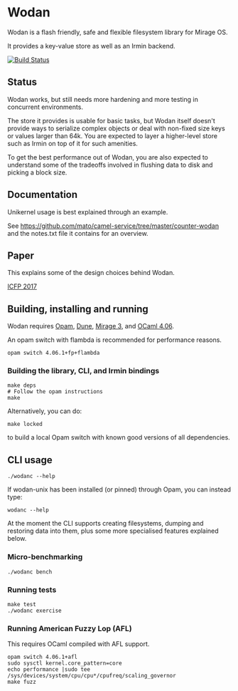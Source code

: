 # Wodan

Wodan is a flash friendly, safe and flexible
filesystem library for Mirage OS.

It provides a key-value store as well as an Irmin backend.

[![Build Status](https://travis-ci.org/g2p/wodan.svg?branch=master)](https://travis-ci.org/g2p/wodan)

## Status

Wodan works, but still needs more hardening and more testing in
concurrent environments.

The store it provides is usable for basic tasks, but Wodan itself
doesn't provide ways to serialize complex objects or deal with
non-fixed size keys or values larger than 64k.  You are expected
to layer a higher-level store such as Irmin on top of it for such
amenities.

To get the best performance out of Wodan, you are also expected
to understand some of the tradeoffs involved in flushing data to
disk and picking a block size.

## Documentation

Unikernel usage is best explained through an example.

See
https://github.com/mato/camel-service/tree/master/counter-wodan
and the notes.txt file it contains for an overview.

## Paper

This explains some of the design choices behind Wodan.

[ICFP 2017](https://icfp17.sigplan.org/event/ocaml-2017-papers-wodan-a-pure-ocaml-flash-aware-filesystem-library)

## Building, installing and running

Wodan requires [Opam][opam], [Dune][dune], [Mirage 3][mirage],
and [OCaml 4.06][ocaml].

An opam switch with flambda is recommended for performance reasons.

```
opam switch 4.06.1+fp+flambda
```

### Building the library, CLI, and Irmin bindings

```
make deps
# Follow the opam instructions
make
```

Alternatively, you can do:
```
make locked
```
to build a local Opam switch with known good versions of all
dependencies.

## CLI usage

```
./wodanc --help
```

If wodan-unix has been installed (or pinned) through Opam,
you can instead type:

```
wodanc --help
```

At the moment the CLI supports creating filesystems, dumping and
restoring data into them, plus some more specialised features
explained below.

### Micro-benchmarking

```
./wodanc bench
```

### Running tests

```
make test
./wodanc exercise
```

### Running American Fuzzy Lop (AFL)

This requires OCaml compiled with AFL support.

```
opam switch 4.06.1+afl
sudo sysctl kernel.core_pattern=core
echo performance |sudo tee /sys/devices/system/cpu/cpu*/cpufreq/scaling_governor
make fuzz
```

[opam]: https://opam.ocaml.org/
[dune]: https://github.com/ocaml/dune#installation
[mirage]: https://mirage.io/
[ocaml]: https://ocaml.org/

